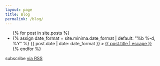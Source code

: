```yaml
---
layout: page
title: Blog
permalink: /blog/
---
```


<div class="home">

  <ul class="post-list">
    {% for post in site.posts %}
      <li>
        {% assign date_format = site.minima.date_format | default: "%b %-d, %Y" %}
        <span class="post-meta">{{ post.date | date: date_format }}</span> &raquo; <a class="post-link" href="{{ post.url | relative_url }}">{{ post.title | escape }}</a>
      </li>
    {% endfor %}
  </ul>

  <p class="rss-subscribe">subscribe <a href="{{ "/feed.xml" | relative_url }}">via RSS</a></p>

</div>
